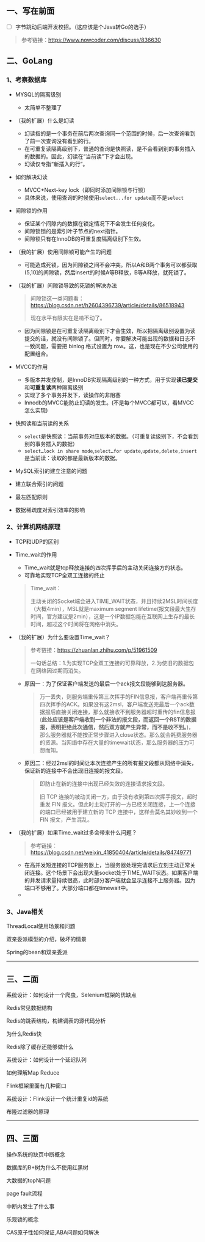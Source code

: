 ## 一、写在前面

- [ ] ​	字节跳动后端开发校招。（这应该是个Java转Go的选手）

> 参考链接：https://www.nowcoder.com/discuss/836630

## 二、GoLang

### 1、考察数据库

- MYSQL的隔离级别

  - 太简单不整理了

- （我的扩展）什么是幻读

  - 幻读指的是一个事务在前后两次查询同一个范围的时候，后一次查询看到了前一次查询没有看到的行。
  - 在可重复读隔离级别下，普通的查询是快照读，是不会看到别的事务插入的数据的。因此，幻读在“当前读”下才会出现。
  - 幻读仅专指“新插入的行”。

- 如何解决幻读

  - MVCC+Next-key lock（即同时添加间隙锁与行锁）
  - 具体来说，使用查询的时候使用`select...for update`而不是`select`

- 间隙锁的作用

  - 保证某个间隙内的数据在锁定情况下不会发生任何变化。
  - 间隙锁锁的是索引叶子节点的next指针。
  - 间隙锁只有在InnoDB的可重复度隔离级别下生效。

- （我的扩展）使用间隙锁可能产生的问题

  - 可能造成死锁，因为间隙锁之间不会冲突。所以A和B两个事务可以都获取(5,10]的间隙锁，然后insert的时候A等B释放，B等A释放，就死锁了。

- （我的扩展）间隙锁导致的死锁的解决办法

  > 间隙锁这一类问题看：https://blog.csdn.net/h2604396739/article/details/86518943
  >
  > 现在水平有限实在是啃不动了。

  - 因为间隙锁是在可重复读隔离级别下才会生效，所以把隔离级别设置为读提交的话，就没有间隙锁了。但同时，你要解决可能出现的数据和日志不一致问题，需要把 binlog 格式设置为 row。这，也是现在不少公司使用的配置组合。

- MVCC的作用

  - 多版本并发控制，是InnoDB实现隔离级别的一种方式，用于实现**读已提交**和**可重复读**两种隔离级别
  - 实现了多个事务并发下，读操作的非阻塞
  - Innodb的MVCC能防止幻读的发生。(不是每个MVCC都可以，看MVCC怎么实现)

- 快照读和当前读的关系

  - `select`是快照读：当前事务对应版本的数据。（可重复读级别下，不会看到别的事务插入的数据）
  - `select…lock in share mode`,`select…for update`,`update,delete,insert`是当前读：读取的都是最新版本的数据。

- MySQL索引的建立注意的问题

- 建立联合索引的问题

- 最左匹配原则

- 数据稀疏度对索引效率的影响

### 2、计算机网络原理

- TCP和UDP的区别

- Time_wait的作用

  - Time_wait就是tcp释放连接的四次挥手后的主动关闭连接方的状态。
  - 可靠地实现TCP全双工连接的终止

  > Time_wait：
  >
  > 主动关闭的Socket端会进入TIME_WAIT状态，并且持续2MSL时间长度（大概4min），MSL就是maximum segment lifetime(报文段最大生存时间，官方建议是2min），这是一个IP数据包能在互联网上生存的最长时间，超过这个时间将在网络中消失。

- （我的扩展）为什么要设置Time_wait？

  > 参考链接：https://zhuanlan.zhihu.com/p/51961509
  >
  > 一句话总结：1.为实现TCP全双工连接的可靠释放，2.为使旧的数据包在网络因过期而消失。

  - 原因一：为了保证客户端发送的最后一个ack报文段能够到达服务器。

    > 万一丢失，则服务端重传第三次挥手的FIN信息报，客户端再重传第四次挥手的ACK。如果没有这2msl，客户端发送完最后一个ack数据报后直接关闭连接，那么就接收不到服务器超时重传的fin信息报(**此处应该是客户端收到一个非法的报文段，而返回一个RST的数据报，表明拒绝此次通信，然后双方就产生异常，而不是收不到。**)，那么服务器就不能按正常步骤进入close状态。那么就会耗费服务器的资源。当网络中存在大量的timewait状态，那么服务器的压力可想而知。

  - 原因二：经过2msl的时间让本次连接产生的所有报文段都从网络中消失，保证新的连接中不会出现旧连接的报文段。

    > 即防止在新的连接中出现已经失效的连接请求报文段。
    >
    > 旧 TCP 连接的被动关闭一方，由于没有收到第四次挥手报文，超时重发 FIN 报文。但此时主动打开的一方已经关闭连接，上一个连接的端口已经被用于建立新的 TCP 连接中，这样会莫名其妙收到一个 FIN 报文，产生混乱。

- （我的扩展）如果Time_wait过多会带来什么问题？

  > 参考链接：https://blog.csdn.net/weixin_41850404/article/details/84749771

  - 在高并发短连接的TCP服务器上，当服务器处理完请求后立刻主动正常关闭连接。这个场景下会出现大量socket处于TIME_WAIT状态。如果客户端的并发请求量持续很高，此时部分客户端就会显示连接不上服务器。因为端口不够用了。大部分端口都在timewait中。
  - 

### 3、Java相关

ThreadLocal使用场景和问题

双亲委派模型的介绍，破坏的情景

Spring的bean和双亲委派





-----------



## 三、二面

 系统设计：如何设计一个爬虫，Selenium框架的优缺点 

 Redis常见数据结构 

 Redis的跳表结构，构建调表的源代码分析 

 为什么Redis快 

 Redis除了缓存还能够做什么 

 系统设计：如何设计一个延迟队列 

 如何理解Map Reduce 

 Flink框架里面有几种窗口 

 系统设计：Flink设计一个统计重复id的系统 

 布隆过滤器的原理

---------------



## 四、三面

操作系统的缺页中断概念

数据库的B+树为什么不使用红黑树

大数据的topN问题

page fault流程

中断内发生了什么事

乐观锁的概念

CAS原子性如何保证,ABA问题如何解决

